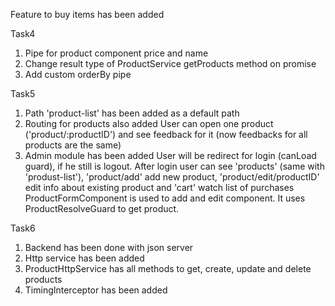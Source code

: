 Feature to buy items has been added

Task4
1. Pipe for product component price and name
2. Change result type of ProductService getProducts method on promise
3. Add custom orderBy pipe

Task5
1. Path 'product-list' has been added as a default path
2. Routing for products also added
    User can open one product ('product/:productID') and see feedback for it (now feedbacks for all products are the same)
3. Admin module has been added
    User will be redirect for login (canLoad guard), if he still is logout.
    After login user can see 'products' (same with 'produst-list'), 'product/add' add new product, 'product/edit/productID' edit info about existing product and 'cart' watch list of purchases
    ProductFormComponent is used to add and edit component. It uses ProductResolveGuard to get product.

Task6
1. Backend has been done with json server
2. Http service has been added
3. ProductHttpService has all methods to get, create, update and delete products
4. TimingInterceptor has been added
